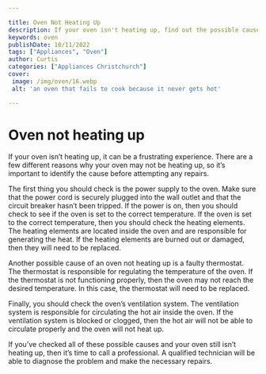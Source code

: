 ```yaml
---

title: Oven Not Heating Up
description: If your oven isn't heating up, find out the possible causes and how to fix the problem by reading this post - so you can get back to baking with ease!
keywords: oven
publishDate: 10/11/2022
tags: ["Appliances", "Oven"]
author: Curtis
categories: ["Appliances Christchurch"]
cover: 
 image: /img/oven/16.webp
 alt: 'an oven that fails to cook because it never gets hot'

---
```


# Oven not heating up

If your oven isn’t heating up, it can be a frustrating experience. There are a few different reasons why your oven may not be heating up, so it’s important to identify the cause before attempting any repairs. 

The first thing you should check is the power supply to the oven. Make sure that the power cord is securely plugged into the wall outlet and that the circuit breaker hasn’t been tripped. If the power is on, then you should check to see if the oven is set to the correct temperature. If the oven is set to the correct temperature, then you should check the heating elements. The heating elements are located inside the oven and are responsible for generating the heat. If the heating elements are burned out or damaged, then they will need to be replaced. 

Another possible cause of an oven not heating up is a faulty thermostat. The thermostat is responsible for regulating the temperature of the oven. If the thermostat is not functioning properly, then the oven may not reach the desired temperature. In this case, the thermostat will need to be replaced. 

Finally, you should check the oven’s ventilation system. The ventilation system is responsible for circulating the hot air inside the oven. If the ventilation system is blocked or clogged, then the hot air will not be able to circulate properly and the oven will not heat up. 

If you’ve checked all of these possible causes and your oven still isn’t heating up, then it’s time to call a professional. A qualified technician will be able to diagnose the problem and make the necessary repairs.